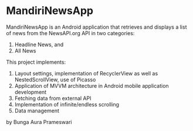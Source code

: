 # MandiriNewsApp

MandiriNewsApp is an Android application that retrieves and displays a list of news from the NewsAPI.org API in two categories:
1. Headline News, and 
2. All News

This project implements:
1. Layout settings, implementation of RecyclerView as well as NestedScrollView, use of Picasso
2. Application of MVVM architecture in Android mobile application development
3. Fetching data from external API
4. Implementation of infinite/endless scrolling
5. Data management

by Bunga Aura Prameswari
